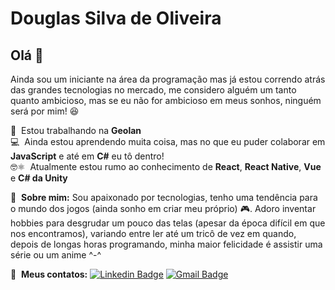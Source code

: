 # Douglas Silva de Oliveira

## Olá 👋
Ainda sou um iniciante na área da programação mas já estou correndo atrás das grandes tecnologias no mercado, me considero alguém um tanto quanto ambicioso, mas se eu não for ambicioso em meus sonhos, ninguém será por mim! :laughing:

:office:&nbsp; Estou trabalhando na **Geolan**<br>
:computer:&nbsp; Ainda estou aprendendo muita coisa, mas no que eu puder colaborar em **JavaScript** e até em **C#** eu tô dentro!<br>
:nerd_face:⚛️&nbsp; Atualmente estou rumo ao conhecimento de **React**, **React Native**, **Vue** e **C# da Unity**<br>
<!-- :computer: &nbsp; Minha stack: ReactJS, Node.js, React Native & Typescript -->
:thinking:&nbsp; **Sobre mim:** Sou apaixonado por tecnologias, tenho uma tendência para o mundo dos jogos (ainda sonho em criar meu próprio) :video_game:. Adoro inventar hobbies para desgrudar um pouco das telas (apesar da época difícil em que nos encontramos), variando entre ler até um tricô de vez em quando, depois de longas horas programando, minha maior felicidade é assistir uma série ou um anime ^-^<br>

:email:&nbsp; **Meus contatos:** [![Linkedin Badge](https://img.shields.io/badge/-DouglasSilva-blue?style=flat-square&logo=Linkedin&logoColor=white&link=https://www.linkedin.com/in/douglas-silva-de-oliveira-8a8088182/)](https://www.linkedin.com/in/douglas-silva-de-oliveira-8a8088182/)
[![Gmail Badge](https://img.shields.io/badge/-douglas.s.o676@gmail.com-c14438?style=flat-square&logo=Gmail&logoColor=white&link=mailto:douglas.s.o676@gmail.com)](mailto:douglas.s.o676@gmail.com)
